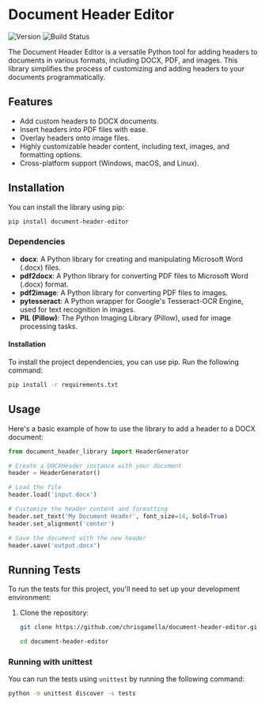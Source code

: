 # Document Header Editor

![Version](https://img.shields.io/badge/Version-v1.0.0-blue.svg)
![Build Status](https://img.shields.io/badge/Build%20Status-Passing-brightgreen.svg)

The Document Header Editor is a versatile Python tool for adding headers to documents in various formats, including DOCX, PDF, and images. This library simplifies the process of customizing and adding headers to your documents programmatically.

## Features

- Add custom headers to DOCX documents.
- Insert headers into PDF files with ease.
- Overlay headers onto image files.
- Highly customizable header content, including text, images, and formatting options.
- Cross-platform support (Windows, macOS, and Linux).

## Installation

You can install the library using pip:

```bash
pip install document-header-editor
```


### Dependencies

- **docx**: A Python library for creating and manipulating Microsoft Word (.docx) files.
- **pdf2docx**: A Python library for converting PDF files to Microsoft Word (.docx) format.
- **pdf2image**: A Python library for converting PDF files to images.
- **pytesseract**: A Python wrapper for Google's Tesseract-OCR Engine, used for text recognition in images.
- **PIL (Pillow)**: The Python Imaging Library (Pillow), used for image processing tasks.

#### Installation

To install the project dependencies, you can use pip. Run the following command:


```bash
pip install -r requirements.txt
```



## Usage

Here's a basic example of how to use the library to add a header to a DOCX document:

```python
from document_header_library import HeaderGenerator

# Create a DOCXHeader instance with your document
header = HeaderGenerator()

# Load the file
header.load('input.docx')

# Customize the header content and formatting
header.set_text('My Document Header', font_size=14, bold=True)
header.set_alignment('center')

# Save the document with the new header
header.save('output.docx')
```





## Running Tests

To run the tests for this project, you'll need to set up your development environment:

1. Clone the repository:

   ```bash
   git clone https://github.com/chrisgamella/document-header-editor.git

   cd document-header-editor

   ```

### Running with unittest

You can run the tests using `unittest` by running the following command:

```bash
python -m unittest discover -s tests
```